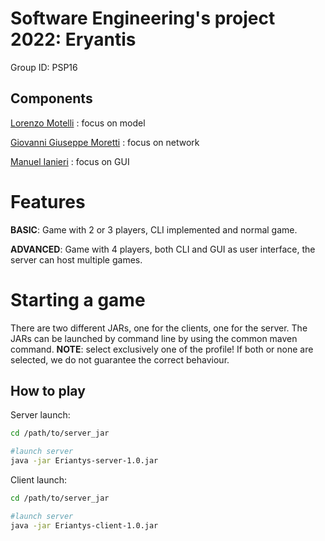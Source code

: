 # Software Engineering's project 2022: Eryantis

Group ID: PSP16

## Components

[Lorenzo Motelli](https://github.com/LorenzoMotelli) : focus on model

[Giovanni Giuseppe Moretti](https://github.com/JJmoretti) : focus on network

[Manuel Ianieri](https://github.com/manuelianieri) : focus on GUI

# Features

**BASIC**: Game with 2 or 3 players, CLI implemented and normal game.

**ADVANCED**: Game with 4 players, both CLI and GUI as user interface, the server can host multiple games.

# Starting a game
There are two different JARs, one for the clients, one for the server. The JARs can be launched by command line by using the common maven command.
**NOTE**: select exclusively one of the profile! If both or none are selected, we do not guarantee the correct behaviour.

## How to play

Server launch:
```bash
cd /path/to/server_jar

#launch server
java -jar Eriantys-server-1.0.jar
```

Client launch:
```bash
cd /path/to/server_jar

#launch server
java -jar Eriantys-client-1.0.jar
```
